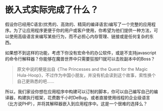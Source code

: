# 嵌入式实际完成了什么？

假设你已经用C语言(优秀的、高效的、精简的编译语言)编写了一个完整的应用程序。为了让应用程序更便于你的用户或客户使用，你希望为他们提供一种方法，可以使用高级语言来编写某些行为，而不必担心内存管理、链接或是任何复杂的东西。

如果想不到这样的功能，考虑下你没有宏命令的办公软件，或是不支持javascript的命令行解释器？你能够在魔兽世界中只需要狂按F1就可以击败副本中的Boss？

> 原文中说的梗是出自《The Princesses and the Quest for the Magic  Hula-Hoop》，不过作为中国小朋友，并没有机会读到这个故事，索性换个自己更熟悉的吧……

所以，我们家设你想在应用程序中构建可以订制的脚本，你可以自己编写自己的编译器，构建执行框架，花费数千小时DeBug，或者直接使用线程的企业级语言（比方说PHP），并将其解释器嵌入到应用程序中。这是一个很难的选择么？
